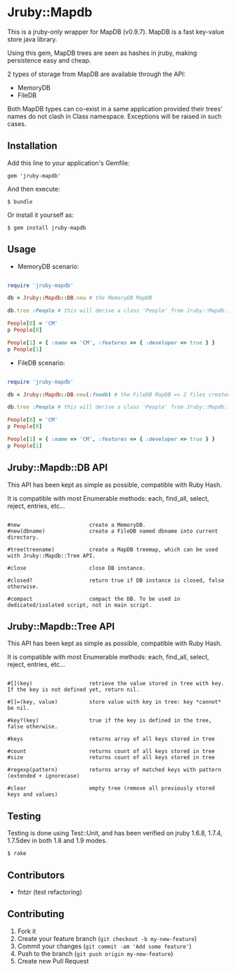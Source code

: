 # Jruby::Mapdb

This is a jruby-only wrapper for MapDB (v0.9.7). MapDB is a fast key-value store java library.

Using this gem, MapDB trees are seen as hashes in jruby, making persistence easy and cheap.

2 types of storage from MapDB are available through the API:
* MemoryDB
* FileDB

Both MapDB types can co-exist in a same application provided their trees' names do not clash in Class namespace. Exceptions will be raised in such cases.

## Installation

Add this line to your application's Gemfile:

    gem 'jruby-mapdb'

And then execute:

    $ bundle

Or install it yourself as:

    $ gem install jruby-mapdb

## Usage

* MemoryDB scenario:

~~~ ruby

require 'jruby-mapdb'

db = Jruby::Mapdb::DB.new # the MemoryDB MapDB

db.tree :People # this will derive a class 'People' from Jruby::Mapdb::Tree, usable as a Hash

People[0] = 'CM'
p People[0]

People[1] = { :name => 'CM', :features => { :developer => true } }
p People[1]

~~~

* FileDB scenario:

~~~ ruby

require 'jruby-mapdb'

db = Jruby::Mapdb::DB.new(:foodb) # the FileDB MapDB => 2 files created ('foodb' and 'foodb.p')

db.tree :People # this will derive a class 'People' from Jruby::Mapdb::Tree, usable as a Hash

People[0] = 'CM'
p People[0]

People[1] = { :name => 'CM', :features => { :developer => true } }
p People[1]

~~~

## Jruby::Mapdb::DB API

This API has been kept as simple as possible, compatible with Ruby Hash.

It is compatible with most Enumerable methods: each, find_all, select, reject, entries, etc...

~~~

#new                      create a MemoryDB.
#new(dbname)              create a FileDB named dbname into current directory.

#tree(treename)           create a MapDB treemap, which can be used with Jruby::Mapdb::Tree API.

#close                    close DB instance.

#closed?                  return true if DB instance is closed, false otherwise.

#compact                  compact the DB. To be used in dedicated/isolated script, not in main script.

~~~

## Jruby::Mapdb::Tree API

This API has been kept as simple as possible, compatible with Ruby Hash.

It is compatible with most Enumerable methods: each, find_all, select, reject, entries, etc...

~~~

#[](key)                  retrieve the value stored in tree with key. If the key is not defined yet, return nil.

#[]=(key, value)          store value with key in tree: key *cannot* be nil.

#key?(key)                true if the key is defined in the tree, false otherwise.

#keys                     returns array of all keys stored in tree

#count                    returns count of all keys stored in tree
#size                     returns count of all keys stored in tree

#regexp(pattern)          returns array of matched keys with pattern (extended + ignorecase)

#clear                    empty tree (remove all previously stored keys and values)

~~~

## Testing

Testing is done using Test::Unit, and has been verified on jruby 1.6.8, 1.7.4, 1.7.5dev in both 1.8 and 1.9 modes.

~~~
$ rake
~~~

## Contributors

* fntzr (test refactoring)

## Contributing

1. Fork it
2. Create your feature branch (`git checkout -b my-new-feature`)
3. Commit your changes (`git commit -am 'Add some feature'`)
4. Push to the branch (`git push origin my-new-feature`)
5. Create new Pull Request
